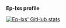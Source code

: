 **Ep-lxs profile**

[![Ep-lxs' GitHub stats](https://github-readme-stats.vercel.app/api?username=Ep-lxs)](https://github.com/anuraghazra/github-readme-stats)

<!--
**Ep-lxs/Ep-lxs** is a ✨ _special_ ✨ repository because its `README.md` (this file) appears on your GitHub profile.

Here are some ideas to get you started:

- 🔭 I’m currently working on ...
- 🌱 I’m currently learning ...
- 👯 I’m looking to collaborate on ...
- 🤔 I’m looking for help with ...
- 💬 Ask me about ...
- 📫 How to reach me: ...
- 😄 Pronouns: ...
- ⚡ Fun fact: ...
-->
